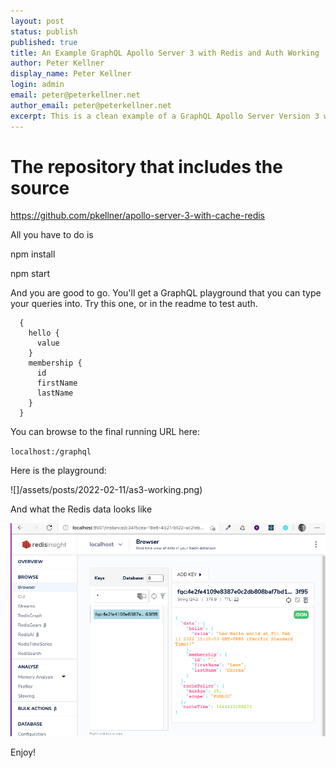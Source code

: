```yaml
---
layout: post
status: publish
published: true
title: An Example GraphQL Apollo Server 3 with Redis and Auth Working
author: Peter Kellner
display_name: Peter Kellner
login: admin
email: peter@peterkellner.net
author_email: peter@peterkellner.net
excerpt: This is a clean example of a GraphQL Apollo Server Version 3 working with Redis. It is based on a clone of a V2 project and has all the fixes for version 3.
---
```




# The repository that includes the source


https://github.com/pkellner/apollo-server-3-with-cache-redis

All you have to do is 

npm install

npm start

And you are good to go. You'll get a GraphQL playground that you can type your queries into.  Try this one, or in the readme to test auth.

```
  {
    hello {
      value
    }
    membership {
      id
      firstName
      lastName
    }
  }
```


You can browse to the final running URL here: 

`localhost:/graphql`

Here is the playground:

![]/assets/posts/2022-02-11/as3-working.png)

And what the Redis data looks like

![](/assets/posts/2022-02-11/redis-insight-screenshot.png)


Enjoy!
